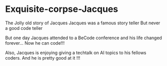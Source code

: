 # Exquisite-corpse-Jacques


The Jolly old story of Jacques
Jacques was a famous story teller
But never a good code teller

But one day Jacques attended to
a BeCode conference and his life
changed forever... Now he can code!!!

Also, Jacques is enjoying giving a techtalk
on AI topics to his fellows coders. And he
is pretty good at it !!!
